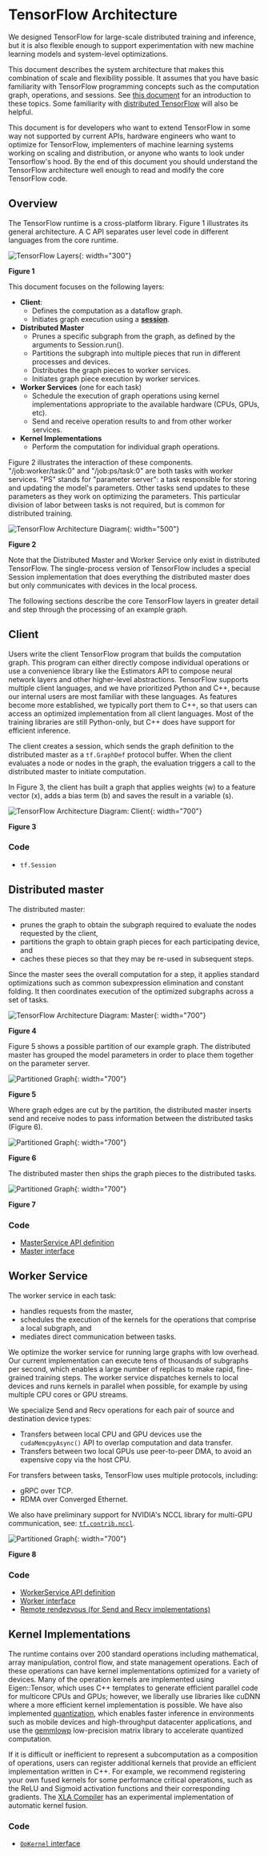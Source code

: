 # TensorFlow Architecture

We designed TensorFlow for large-scale distributed training and inference, but
it is also flexible enough to support experimentation with new machine
learning models and system-level optimizations.

This document describes the system architecture that makes this
combination of scale and flexibility possible. It assumes that you have basic familiarity
with TensorFlow programming concepts such as the computation graph, operations,
and sessions. See [this document](../low_level_intro.md) for an introduction to
these topics. Some familiarity with [distributed TensorFlow](../../deploy/distributed.md)
will also be helpful.

This document is for developers who want to extend TensorFlow in some way not
supported by current APIs, hardware engineers who want to optimize for
TensorFlow, implementers of machine learning systems working on scaling and
distribution, or anyone who wants to look under Tensorflow's hood. By the end of this document
you should understand the TensorFlow architecture well enough to read
and modify the core TensorFlow code.

## Overview

The TensorFlow runtime is a cross-platform library. Figure 1 illustrates its
general architecture. A C API separates user level code in different languages
from the core runtime.

![TensorFlow Layers](https://www.tensorflow.org/images/layers.png){: width="300"}

**Figure 1**

This document focuses on the following layers:

- **Client**:
  - Defines the computation as a dataflow graph.
  - Initiates graph execution using a [**session**](https://www.tensorflow.org/code/tensorflow/python/client/session.py).
- **Distributed Master**
  - Prunes a specific subgraph from the graph, as defined by the arguments
    to Session.run().
  - Partitions the subgraph into multiple pieces that run in different
    processes and devices.
  - Distributes the graph pieces to worker services.
  - Initiates graph piece execution by worker services.
- **Worker Services** (one for each task)
  - Schedule the execution of graph operations using kernel implementations
    appropriate to the available hardware (CPUs, GPUs, etc).
  - Send and receive operation results to and from other worker services.
- **Kernel Implementations**
  - Perform the computation for individual graph operations.

Figure 2 illustrates the interaction of these components. "/job:worker/task:0" and
"/job:ps/task:0" are both tasks with worker services. "PS" stands for "parameter
server": a task responsible for storing and updating the model's parameters.
Other tasks send updates to these parameters as they work on optimizing the
parameters. This particular division of labor between tasks is not required, but
is common for distributed training.

![TensorFlow Architecture Diagram](https://www.tensorflow.org/images/diag1.svg){: width="500"}

**Figure 2**

Note that the Distributed Master and Worker Service only exist in
distributed TensorFlow. The single-process version of TensorFlow includes a
special Session implementation that does everything the distributed master does
but only communicates with devices in the local process.

The following sections describe the core TensorFlow layers in greater detail and
step through the processing of an example graph.

## Client

Users write the client TensorFlow program that builds the computation graph.
This program can either directly compose individual operations or use a
convenience library like the Estimators API to compose neural network layers and
other higher-level abstractions. TensorFlow supports multiple client
languages, and we have prioritized Python and C++, because our internal users
are most familiar with these languages. As features become more established,
we typically port them to C++, so that users can access an optimized
implementation from all client languages. Most of the training libraries are
still Python-only, but C++ does have support for efficient inference.

The client creates a session, which sends the graph definition to the
distributed master as a `tf.GraphDef`
protocol buffer. When the client evaluates a node or nodes in the
graph, the evaluation triggers a call to the distributed master to initiate
computation.

In Figure 3, the client has built a graph that applies weights (w) to a
feature vector (x), adds a bias term (b) and saves the result in a variable
(s).

![TensorFlow Architecture Diagram: Client](https://www.tensorflow.org/images/graph_client.svg){: width="700"}

**Figure 3**

### Code

- `tf.Session`

## Distributed master

The distributed master:

- prunes the graph to obtain the subgraph required to evaluate the nodes
  requested by the client,
- partitions the graph to obtain graph pieces for
  each participating device, and
- caches these pieces so that they may be re-used in subsequent steps.

Since the master sees the overall computation for
a step, it applies standard optimizations such as common subexpression
elimination and constant folding. It then coordinates execution of the
optimized subgraphs across a set of tasks.

![TensorFlow Architecture Diagram: Master](https://www.tensorflow.org/images/graph_master_cln.svg){: width="700"}

**Figure 4**

Figure 5 shows a possible partition of our example graph. The distributed
master has grouped the model parameters in order to place them together on the
parameter server.

![Partitioned Graph](https://www.tensorflow.org/images/graph_split1.svg){: width="700"}

**Figure 5**

Where graph edges are cut by the partition, the distributed master inserts
send and receive nodes to pass information between the distributed tasks
(Figure 6).

![Partitioned Graph](https://www.tensorflow.org/images/graph_split2.svg){: width="700"}

**Figure 6**

The distributed master then ships the graph pieces to the distributed tasks.

![Partitioned Graph](https://www.tensorflow.org/images/graph_workers_cln.svg){: width="700"}

**Figure 7**

### Code

- [MasterService API definition](https://www.tensorflow.org/code/tensorflow/core/protobuf/master_service.proto)
- [Master interface](https://www.tensorflow.org/code/tensorflow/core/distributed_runtime/master_interface.h)

## Worker Service

The worker service in each task:

- handles requests from the master,
- schedules the execution of the kernels for the operations that comprise a
  local subgraph, and
- mediates direct communication between tasks.

We optimize the worker service for running large graphs with low overhead. Our
current implementation can execute tens of thousands of subgraphs per second,
which enables a large number of replicas to make rapid, fine-grained training
steps. The worker service dispatches kernels to local devices and runs kernels
in parallel when possible, for example by using multiple CPU cores or GPU
streams.

We specialize Send and Recv operations for each pair of source and destination
device types:

- Transfers between local CPU and GPU devices use the
  `cudaMemcpyAsync()` API to overlap computation and data transfer.
- Transfers between two local GPUs use peer-to-peer DMA, to avoid an expensive
  copy via the host CPU.

For transfers between tasks, TensorFlow uses multiple protocols, including:

- gRPC over TCP.
- RDMA over Converged Ethernet.

We also have preliminary support for NVIDIA's NCCL library for multi-GPU
communication, see:
[`tf.contrib.nccl`](https://github.com/tensorflow/tensorflow/blob/master/tensorflow/python/ops/nccl_ops.py).

![Partitioned Graph](https://www.tensorflow.org/images/graph_send_recv.svg){: width="700"}

**Figure 8**

### Code

- [WorkerService API definition](https://www.tensorflow.org/code/tensorflow/core/protobuf/worker_service.proto)
- [Worker interface](https://www.tensorflow.org/code/tensorflow/core/distributed_runtime/worker_interface.h)
- [Remote rendezvous (for Send and Recv implementations)](https://www.tensorflow.org/code/tensorflow/core/distributed_runtime/rpc/rpc_rendezvous_mgr.h)

## Kernel Implementations

The runtime contains over 200 standard operations including mathematical, array
manipulation, control flow, and state management operations. Each of these
operations can have kernel implementations optimized for a variety of devices.
Many of the operation kernels are implemented using Eigen::Tensor, which uses
C++ templates to generate efficient parallel code for multicore CPUs and GPUs;
however, we liberally use libraries like cuDNN where a more efficient kernel
implementation is possible. We have also implemented
[quantization](../../lite/performance/post_training_quantization.md), which enables
faster inference in environments such as mobile devices and high-throughput
datacenter applications, and use the
[gemmlowp](https://github.com/google/gemmlowp) low-precision matrix library to
accelerate quantized computation.

If it is difficult or inefficient to represent a subcomputation as a composition
of operations, users can register additional kernels that provide an efficient
implementation written in C++. For example, we recommend registering your own
fused kernels for some performance critical operations, such as the ReLU and
Sigmoid activation functions and their corresponding gradients. The [XLA Compiler](../../xla/) has an
experimental implementation of automatic kernel fusion.

### Code

- [`OpKernel` interface](https://www.tensorflow.org/code/tensorflow/core/framework/op_kernel.h)
